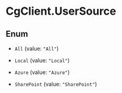 # CgClient.UserSource

## Enum


* `All` (value: `"All"`)

* `Local` (value: `"Local"`)

* `Azure` (value: `"Azure"`)

* `SharePoint` (value: `"SharePoint"`)


